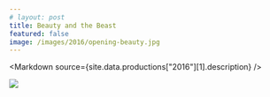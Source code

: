 ```yaml
---
# layout: post
title: Beauty and the Beast
featured: false
image: /images/2016/opening-beauty.jpg
---
```


<script lang="ts" context="module">
  import { preload as p } from "../data/preload"
  export const preload = p
</script>

<script lang="ts">
  export let site
  import Markdown from "../../components/Markdown.svelte"
</script>

<Markdown source={site.data.productions["2016"][1].description} />

![](/images/2016/opening-beauty.jpg)
